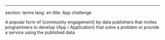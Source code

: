 ---
section: terms
lang: en
title: App challenge

A popular form of {community engagement} by data publishers that invites programmers to develop {App / Application} that solve a problem or provide a service using the published data
